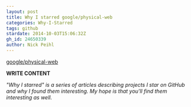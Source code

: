 ```yaml
---
layout: post
title: Why I starred google/physical-web
categories: Why-I-Starred
tags: github
stardate: 2014-10-03T15:06:32Z
gh_id: 24650339
author: Nick Peihl
---
```


[google/physical-web](star.repo.html_url)

**WRITE CONTENT**

*"Why I starred" is a series of articles describing projects I star on GitHub and why I found them interesting. My hope is that you'll find them interesting as well.*

